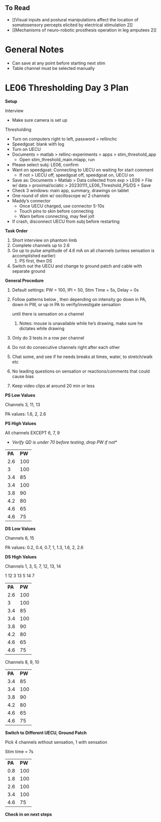 ## To Read

- [[Visual inputs and postural manipulations affect the location of somatosensory percepts elicited by electrical stimulation 2]]
- [[Mechanisms of neuro-robotic prosthesis operation in leg amputees 2]]
# General Notes

- Can save at any point before starting next stim
- Table channel must be selected manually

# **LE06 Thresholding Day 3 Plan**

**Setup**

Interview

- Make sure camera is set up

Thresholding

- Turn on computers right to left, password = rellinchc
- Speedgoat: blank with log
- Turn on UECU
- Documents > matlab > rellinc-experiments > apps > stim_threshold_app
    - Open stim_threshold_main.mlapp, run
- Please select subj: LE06, confirm
- Want on speedgoat: Connecting to UECU on waiting for start comment
    - If not > UECU off, speedgoat off, speedgoat on, UECU on
- Save as: Documents > Matlab > Data collected from exp > LE06 > File w/ data > proximal/sciatic > 20230111_LE06_Threshold_PS/DS > Save
- Check 3 windows: main app, summary, drawings on tablet
- One round of stim w/ oscilloscope w/ 2 channels
- Maddy’s connector
    - Once UECU charged, use connector 5-10s
    - Touch pins to skin before connecting
    - Warn before connecting, may feel jolt
- If crash, disconnect UECU from subj before restarting

**Task Order**

1. Short interview on phantom limb
2. Complete channels up to 2.6
3. Go up to pulse amplitude of 4.6 mA on all channels (unless sensation is accomplished earlier)
    1. PS first, then DS
4. Switch out the UECU and change to ground patch and cable with separate ground

**General Procedure**

1. Default settings: PW = 100, IPI = 50, Stim Time = 5s, Delay = 0s
2. Follow patterns below , then depending on intensity go down in PA, down in PW, or up in PA to verify/investigate sensation
    
    until there is sensation on a channel
    
    1. Notes: mouse is unavailable while he’s drawing, make sure he dictates while drawing
3. Only do 3 tests in a row per channel
4. Do not do consecutive channels right after each other
5. Chat some, and see if he needs breaks at times, water, to stretch/walk etc
6. No leading questions on sensation or reactions/comments that could cause bias
7. Keep video clips at around 20 min or less

**PS Low Values**

Channels 3, 11, 13

PA values: 1.6, 2, 2.6

**PS High Values**

All channels EXCEPT 6, 7, 9

- *Verify QD is under 70 before testing, drop PW if not**

|   |   |
|---|---|
|**PA**|**PW**|
|2.6|100|
|3|100|
|3.4|85|
|3.4|100|
|3.8|90|
|4.2|80|
|4.6|65|
|4.6|75|

**DS Low Values**

Channels 6, 15

PA values: 0.2, 0.4, 0.7, 1, 1.3, 1.6, 2, 2.6

**DS High Values**

Channels 1, 3, 5, 7, 12, 13, 14

1 12 3 13 5 14 7

|   |   |
|---|---|
|**PA**|**PW**|
|2.6|100|
|3|100|
|3.4|85|
|3.4|100|
|3.8|90|
|4.2|80|
|4.6|65|
|4.6|75|

Channels 8, 9, 10

|   |   |
|---|---|
|**PA**|**PW**|
|3.4|85|
|3.4|100|
|3.8|90|
|4.2|80|
|4.6|65|
|4.6|75|

**Switch to Different UECU, Ground Patch**

Pick 4 channels without sensation, 1 with sensation

Stim time = 7s

|   |   |
|---|---|
|**PA**|**PW**|
|0.8|100|
|1.8|100|
|2.6|100|
|3.4|100|
|4.6|75|

**Check in on next steps**